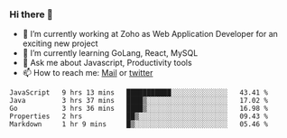 ### Hi there 👋

- 🔭 I’m currently working at Zoho as Web Application Developer for an exciting new project
- 🌱 I’m currently learning GoLang, React, MySQL
- 💬 Ask me about Javascript, Productivity tools 
- 📫 How to reach me: [Mail](mailto:kvaishak007@gmail.com) or [twitter](https://twitter.com/_kvaishak)

<!--START_SECTION:waka-->
```text
JavaScript   9 hrs 13 mins   ███████████░░░░░░░░░░░░░░   43.41 % 
Java         3 hrs 37 mins   ████▒░░░░░░░░░░░░░░░░░░░░   17.02 % 
Go           3 hrs 36 mins   ████▒░░░░░░░░░░░░░░░░░░░░   16.98 % 
Properties   2 hrs           ██▒░░░░░░░░░░░░░░░░░░░░░░   09.43 % 
Markdown     1 hr 9 mins     █▒░░░░░░░░░░░░░░░░░░░░░░░   05.46 % 
```
<!--END_SECTION:waka-->
